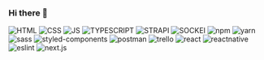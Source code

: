 ### Hi there 👋

<img alt="HTML" src="https://img.shields.io/badge/HTML-%2300FA9A?style=for-the-badge&logo=html5"> <img alt="CSS" src="https://img.shields.io/badge/CSS-%2300FA9A?style=for-the-badge&logo=css3"> <img alt="JS" src="https://img.shields.io/badge/JS-%2300FA9A?style=for-the-badge&logo=javascript"> <img alt="TYPESCRIPT" src="https://img.shields.io/badge/TYPESCRIPT-%2300FA9A?style=for-the-badge&logo=typescript">
<img alt="STRAPI" src="https://img.shields.io/badge/STRAPI-%2300FA9A?style=for-the-badge&logo=strapi"> <img alt="SOCKEI" src="https://img.shields.io/badge/SOCKE.IO-%FF4500?style=for-the-badge&logo=socketdotio"> <img alt="npm" src="https://img.shields.io/badge/npm-%FF4500?style=for-the-badge&logo=npm"> <img alt="yarn" src="https://img.shields.io/badge/yarn-%FF4500?style=for-the-badge&logo=yarn"> <img alt="sass" src="https://img.shields.io/badge/sass-%FF4500?style=for-the-badge&logo=sass"> <img alt="styled-components" src="https://img.shields.io/badge/styledcomponents-%FF4500?style=for-the-badge&logo=styledcomponents"> <img alt="postman" src="https://img.shields.io/badge/postman-%FF4500?style=for-the-badge&logo=postman"> 
<img alt="trello" src="https://img.shields.io/badge/trello-%FF4500?style=for-the-badge&logo=trello"> <img alt="react" src="https://img.shields.io/badge/react-%FF4500?style=for-the-badge&logo=react"> <img alt="reactnative" src="https://img.shields.io/badge/reactnative-%FF4500?style=for-the-badge&logo=react"> <img alt="eslint" src="https://img.shields.io/badge/eslint-%FF4500?style=for-the-badge&logo=eslint">  <img alt="next.js" src="https://img.shields.io/badge/next.js-%FF4500?style=for-the-badge&logo=nextdotjs"> 

